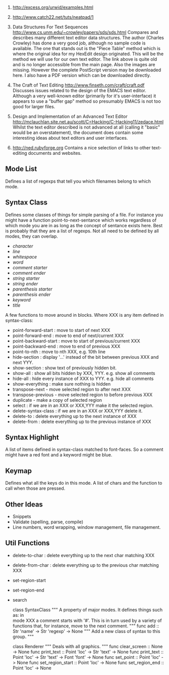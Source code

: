  1. <http://excess.org/urwid/examples.html>

 1. <http://www.catch22.net/tuts/neatpad/1>

 1. Data Structures For Text Sequences <http://www.cs.unm.edu/~crowley/papers/sds/sds.html> Compares and describes many different text editor data structures. The author (Charles Crowley) has done a very good job, although no sample code is available. The one that stands out is the "Piece Table" method which is where the original idea for my HexEdit design originated. This will be the method we will use for our own text editor. The link above is quite old and is no longer accessible from the main page. Also the images are missing. However the complete PostScript version may be downloaded here. I also have a PDF version which can be downloaded directly.

 1. The Craft of Text Editing <http://www.finseth.com/craft/craft.pdf> Discusses issues related to the design of the EMACS text editor. Although a very well-known editor (primarily for it's user-interface) it appears to use a "buffer gap" method so presumably EMACS is not too good for larger files.

 1. Design and Implementation of an Advanced Text Editor <http://mclauchlan.site.net.au/scott/C=Hacking/C-Hacking11/zedace.html> Whilst the text editor described is not advanced at all (calling it "basic" would be an overstatement), the document does contain some interesting ideas about text editors and user interfaces.

 1. <http://ned.rubyforge.org> Contains a nice selection of links to other text-editing documents and websites.

Mode List
----

Defines a list of regexps that tell you which filenames belong to which mode.

Syntax Class
----

Defines some classes of things for simple parsing of a file.
For instance you might have a function point-to-next-sentance
which works regardless of which mode you are in as long as the 
concept of sentance exists here. Best is probably that they are 
a list of regexps. Not all need to be defined by all modes, they 
can overlap. 

 + *character*
 + *line*
 + *whitespace*
 + *word*
 + *comment starter*
 + *comment ender*
 + *string starter*
 + *string ender*
 + *parenthesis starter*
 + *parenthesis ender*
 + *keyword*
 + *title*

A few functions to move around in blocks. Where XXX is any item 
defined in syntax-class: 

 + point-forward-start : move to start of next XXX 
 + point-forward-end : move to end of next/current XXX
 + point-backward-start : move to start of previous/current XXX
 + point-backward-end : move to end of previous XXX
 + point-to-nth : move to nth XXX, e.g. 10th line
 + hide-section : display '...' instead of the bit between previous XXX and next YYY.
 + show-section : show text of previously hidden bit.
 + show-all : show all bits hidden by XXX, YYY. e.g. show all comments
 + hide-all : hide every instance of XXX to YYY. e.g. hide all comments
 + show-everything : make sure nothing is hidden
 + transpose-next - move selected region to after next XXX
 + transpose-previous - move selected region to before previous XXX
 + duplicate - make a copy of selected region
 + select : if we are in an XXX or XXX,YYY make it the selected region.
 + delete-syntax-class : if we are in an XXX or XXX,YYY delete it.
 + delete-to : delete everything up to the next instance of XXX
 + delete-from : delete everything up to the previous instance of XXX

Syntax Highlight
----

A list of items defined in syntax-class matched to font-faces. 
So a comment might have a red font and a keyword might be blue.

Keymap
----

Defines what all the keys do in this mode. A list of chars and the 
function to call when those are pressed.

Other Ideas
----

 + Snippets
 + Validate (spelling, parse, compile)
 + Line numbers, word wrapping, window management, file management.


Util Functions
----

 + delete-to-char : delete everything up to the next char matching XXX
 + delete-from-char : delete everything up to the previous char matching XXX
 + set-region-start
 + set-region-end
 + search


     
    class SyntaxClass
        """
        A property of major modes. It defines things such as: in  
        mode XXX a comment starts with '#'. This is in turn used by 
        a variety of functions that, for instance, move to the next 
        comment.
        """
        func add :: Str 'name' -> Str 'regexp' -> None
            """
            Add a new class of syntax to this group. 
            """
     
    class Renderer
        """
        Deals with all graphics.
        """
        func clear_screen :: None -> None
        func print_text :: Point 'loc' -> Str 'text' -> None
        func print_text :: Point 'loc' -> Str 'text' -> Font 'font' -> None
        func set_point  :: Point 'loc' -> None
        func set_region_start :: Point 'loc' -> None
        func set_region_end :: Point 'loc' -> None
     



